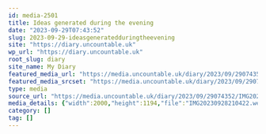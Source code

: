 ```yaml
---
id: media-2501
title: Ideas generated during the evening
date: "2023-09-29T07:43:52"
slug: 2023-09-29-ideasgeneratedduringtheevening
site: "https://diary.uncountable.uk"
wp_url: "https://diary.uncountable.uk"
root_slug: diary
site_name: My Diary
featured_media_url: "https://media.uncountable.uk/diary/2023/09/29074352/IMG20230928210422.webp"
featured_media_srcset: "https://media.uncountable.uk/diary/2023/09/29074352/IMG20230928210422-300x179.webp 300w, https://media.uncountable.uk/diary/2023/09/29074352/IMG20230928210422-1024x611.webp 1024w, https://media.uncountable.uk/diary/2023/09/29074352/IMG20230928210422-150x150.webp 150w, https://media.uncountable.uk/diary/2023/09/29074352/IMG20230928210422-640x382.webp 640w, https://media.uncountable.uk/diary/2023/09/29074352/IMG20230928210422.webp 2000w"
type: media
source_url: "https://media.uncountable.uk/diary/2023/09/29074352/IMG20230928210422.webp"
media_details: {"width":2000,"height":1194,"file":"IMG20230928210422.webp","filesize":196682,"sizes":{"medium":{"file":"IMG20230928210422-300x179.webp","width":300,"height":179,"filesize":12100,"mime_type":"image/webp","source_url":"https://media.uncountable.uk/diary/2023/09/29074352/IMG20230928210422-300x179.webp"},"large":{"file":"IMG20230928210422-1024x611.webp","width":1024,"height":611,"filesize":87096,"mime_type":"image/webp","source_url":"https://media.uncountable.uk/diary/2023/09/29074352/IMG20230928210422-1024x611.webp"},"thumbnail":{"file":"IMG20230928210422-150x150.webp","width":150,"height":150,"filesize":5552,"mime_type":"image/webp","source_url":"https://media.uncountable.uk/diary/2023/09/29074352/IMG20230928210422-150x150.webp"},"mobwidth":{"file":"IMG20230928210422-640x382.webp","width":640,"height":382,"filesize":42022,"mime_type":"image/webp","source_url":"https://media.uncountable.uk/diary/2023/09/29074352/IMG20230928210422-640x382.webp"},"full":{"file":"IMG20230928210422.webp","width":2000,"height":1194,"mime_type":"image/webp","source_url":"https://media.uncountable.uk/diary/2023/09/29074352/IMG20230928210422.webp"}},"image_meta":{"aperture":"0","credit":"","camera":"","caption":"","created_timestamp":"0","copyright":"","focal_length":"0","iso":"0","shutter_speed":"0","title":"","orientation":"0","keywords":[]}}
category: []
tag: []
---
```


